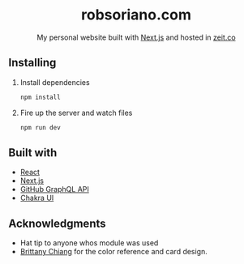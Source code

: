 <h1 align="center">
    robsoriano.com
</h1>
<p align="center">
 My personal website built with <a href="https://nextjs.org/" target="_blank">Next.js</a> and hosted in <a href="https://zeit.co/" target="_blank">zeit.co</a>
</p>

## Installing

1. Install dependencies

   ```bash
   npm install
   ```

2. Fire up the server and watch files

   ```bash
   npm run dev
   ```

## Built with

- [React](https://reactjs.org/)
- [Next.js](https://nextjs.org/)
- [GitHub GraphQL API](https://developer.github.com/v4/)
- [Chakra UI](https://next.chakra-ui.com/)

## Acknowledgments

- Hat tip to anyone whos module was used
- [Brittany Chiang](https://github.com/bchiang7/) for the color reference and card design.
